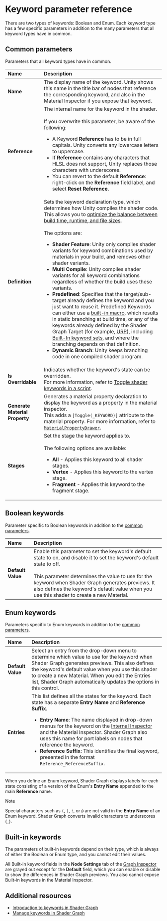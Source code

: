 # Keyword parameter reference

There are two types of keywords: Boolean and Enum. Each keyword type has a few specific parameters in addition to the many parameters that all keyword types have in common.

## Common parameters

Parameters that all keyword types have in common.

| **Name** | **Description** |
| :--- | :--- |
| **Name** | The display name of the keyword. Unity shows this name in the title bar of nodes that reference the corresponding keyword, and also in the Material Inspector if you expose that keyword. |
| **Reference** | The internal name for the keyword in the shader.<br/><br/>If you overwrite this parameter, be aware of the following:<ul><li>A Keyword **Reference** has to be in full capitals. Unity converts any lowercase letters to uppercase.</li><li>If **Reference** contains any characters that HLSL does not support, Unity replaces those characters with underscores.</li><li>You can revert to the default **Reference**: right-click on the **Reference** field label, and select **Reset Reference**.</li></ul> |
| **Definition** | Sets the keyword declaration type, which determines how Unity compiles the shader code. This allows you to [optimize the balance between build time, runtime, and file sizes](Keywords-concepts.md#keyword-impact-optimization).<br/><br/>The options are:<ul><li>**Shader Feature**: Unity only compiles shader variants for keyword combinations used by materials in your build, and removes other shader variants.</li><li>**Multi Compile**: Unity compiles shader variants for all keyword combinations regardless of whether the build uses these variants.</li><li>**Predefined**: Specifies that the target/sub-target already defines the keyword and you just want to reuse it. Predefined Keywords can either use a [built-in macro](https://docs.unity3d.com/Manual/shader-branching-built-in-macros.html), which results in static branching at build time, or any of the keywords already defined by the Shader Graph Target (for example, [URP](https://docs.unity3d.com/Manual/urp/urp-shaders/shader-keywords-macros.html)), including [Built-In keyword sets](https://docs.unity3d.com/Manual/SL-MultipleProgramVariants-shortcuts.html), and where the branching depends on that definition.</li><li>**Dynamic Branch**: Unity keeps branching code in one compiled shader program.</li></ul> |
| **Is Overridable** | Indicates whether the keyword's state can be overridden.<br/>For more information, refer to [Toggle shader keywords in a script](https://docs.unity3d.com/Manual/shader-keywords-scripts.html). |
| **Generate Material Property** | Generates a material property declaration to display the keyword as a property in the material inspector.<br/>This adds a `[Toggle(_KEYWORD)]` attribute to the material property. For more information, refer to [`MaterialPropertyDrawer`](https://docs.unity3d.com/ScriptReference/MaterialPropertyDrawer.html). |
| **Stages** | Set the stage the keyword applies to.<br/><br/>The following options are available:<ul><li>**All** - Applies this keyword to all shader stages.<li>**Vertex** - Applies this keyword to the vertex stage.<li>**Fragment** - Applies this keyword to the fragment stage.</ul> |

<a name="BooleanKeywords"></a>

## Boolean keywords

Parameter specific to Boolean keywords in addition to the [common parameters](#common-parameters).

| **Name** | **Description** |
| :--- | :--- |
| **Default Value** | Enable this parameter to set the keyword's default state to on, and disable it to set the keyword's default state to off.<br/><br/>This parameter determines the value to use for the keyword when Shader Graph generates previews. It also defines the keyword's default value when you use this shader to create a new Material. |

<a name="EnumKeywords"></a>

## Enum keywords

Parameters specific to Enum keywords in addition to the [common parameters](#common-parameters).

| **Name** | **Description** |
| :--- | :--- |
| **Default Value** | Select an entry from the drop-down menu to determine which value to use for the keyword when Shader Graph generates previews. This also defines the keyword's default value when you use this shader to create a new Material. When you edit the Entries list, Shader Graph automatically updates the options in this control. |
| **Entries** | This list defines all the states for the keyword. Each state has a separate **Entry Name** and **Reference Suffix**.<ul><li> **Entry Name**: The name displayed in drop-down menus for the keyword on the [Internal Inspector](Internal-Inspector.md) and the Material Inspector. Shader Graph also uses this name for port labels on nodes that reference the keyword.<li> **Reference Suffix**: This identifies the final keyword, presented in the format `Reference_ReferenceSuffix`.</ul> |

When you define an Enum keyword, Shader Graph displays labels for each state consisting of a version of the Enum's **Entry Name**  appended to the main **Reference** name.

> [!NOTE]
> Special characters such as `(`, `)`, `!`, or `@` are not valid in the **Entry Name** of an Enum keyword. Shader Graph converts invalid characters to underscores (`_`).

<a name="BuiltinKeywords"></a>

## Built-in keywords

The parameters of built-in keywords depend on their type, which is always of either the Boolean or Enum type, and you cannot edit their values.

All Built-in keyword fields in the **Node Settings** tab of the [Graph Inspector](Internal-Inspector.md) are grayed out except for the **Default** field, which you can enable or disable to show the differences in Shader Graph previews. You also cannot expose Built-in keywords in the Material Inspector.

## Additional resources

* [Introduction to keywords in Shader Graph](Keywords-concepts.md)
* [Manage keywords in Shader Graph](Keywords-manage.md)
